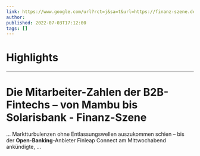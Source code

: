 ```yaml
---
link: https://www.google.com/url?rct=j&sa=t&url=https://finanz-szene.de/fintech/mambu-solarisbank-mitarbeiterzahlen/&ct=ga&cd=CAIyHzVmNjkxZDEzNTU2NWU1MTc6Y29tLmJyOnB0OkJSOkw&usg=AOvVaw331lWXqc9TPQT6SSCUjhwq
author:  
published: 2022-07-03T17:12:00
tags: []
---
```

# Highlights


---
# Die Mitarbeiter-Zahlen der B2B-Fintechs – von Mambu bis Solarisbank - Finanz-Szene
... Marktturbulenzen ohne Entlassungswellen auszukommen schien – bis der **Open-Banking**-Anbieter Finleap Connect am Mittwochabend ankündigte, ...